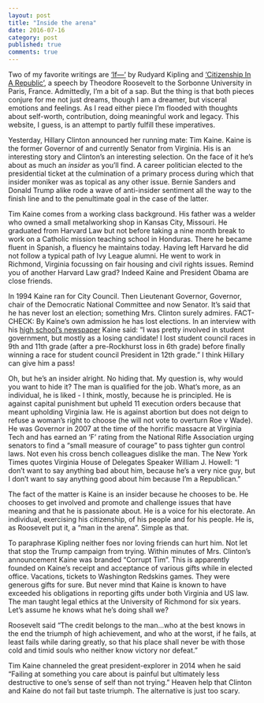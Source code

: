 ```yaml
---
layout: post
title: "Inside the arena"
date: 2016-07-16
category: post
published: true
comments: true
---
```

Two of my favorite writings are [‘If—‘](http://www.kiplingsociety.co.uk/poems_if.htm) by Rudyard Kipling and [‘Citizenship In A Republic’](http://www.theodore-roosevelt.com/trsorbonnespeech.html), a speech by Theodore Roosevelt to the Sorbonne University in Paris, France. Admittedly, I’m a bit of a sap. But the thing is that both pieces conjure for me not just dreams, though I am a dreamer, but visceral emotions and feelings. As I read either piece I’m flooded with thoughts about self-worth, contribution, doing meaningful work and legacy. This website, I guess, is an attempt to partly fulfill these imperatives.

Yesterday, Hillary Clinton announced her running mate: Tim Kaine. Kaine is the former Governor of and currently Senator from Virginia. His is an interesting story and Clinton’s an interesting selection. On the face of it he’s about as much an *insider* as you’ll find. A career politician elected to the presidential ticket at the culmination of a primary process during which that insider moniker was as topical as any other issue. Bernie Sanders and Donald Trump alike rode a wave of anti-insider sentiment all the way to the finish line and to the penultimate goal in the case of the latter.

Tim Kaine comes from a working class background. His father was a welder who owned a small metalworking shop in Kansas City, Missouri. He graduated from Harvard Law but not before taking a nine month break to work on a Catholic mission teaching school in Honduras. There he became fluent in Spanish, a fluency he maintains today. Having left Harvard he did not follow a typical path of Ivy League alumni. He went to work in Richmond, Virginia focussing on fair housing and civil rights issues. Remind you of another Harvard Law grad? Indeed Kaine and President Obama are close friends.

In 1994 Kaine ran for City Council. Then Lieutenant Governor, Governor, chair of the Democratic National Committee and now Senator. It’s said that he has never lost an election; something Mrs. Clinton surely admires. FACT-CHECK: By Kaine’s own admission he has lost elections. In an interview with his [high school’s newspaper](https://pnonline.org/2014/12/10/exclusive-qa-us-senator-tim-kaine/) Kaine said: “I was pretty involved in student government, but mostly as a losing candidate! I lost student council races in 9th and 11th grade (after a pre-Rockhurst loss in 6th grade) before finally winning a race for student council President in 12th grade.” I think Hillary can give him a pass!

Oh, but he’s an insider alright. No hiding that. My question is, why would you want to hide it? The man is qualified for the job. What’s more, as an individual, he is liked - I think, mostly, because he is principled. He is against capital punishment but upheld 11 execution orders because that meant upholding Virginia law. He is against abortion but does not deign to refuse a woman’s right to choose (he will not vote to overturn Roe v Wade). He was Governor in 2007 at the time of the horrific massacre at Virginia Tech and has earned an ‘F’ rating from the National Rifle Association urging senators to find a “small measure of courage” to pass tighter gun control laws. Not even his cross bench colleagues dislike the man. The New York Times quotes Virginia House of Delegates Speaker William J. Howell: “I don’t want to say anything bad about him, because he’s a very nice guy, but I don’t want to say anything good about him because I’m a Republican.”

The fact of the matter is Kaine is an insider because he chooses to be. He chooses to get involved and promote and challenge issues that have meaning and that he is passionate about. He is a voice for his electorate. An individual, exercising his citizenship, of his people and for his people. He is, as Roosevelt put it, a “man in the arena”. Simple as that.

To paraphrase Kipling neither foes nor loving friends can hurt him. Not let that stop the Trump campaign from trying. Within minutes of Mrs. Clinton’s announcement Kaine was branded “Corrupt Tim”. This is apparently founded on Kaine’s receipt and acceptance of various gifts while in elected office. Vacations, tickets to Washington Redskins games. They were generous gifts for sure. But never mind that Kaine is known to have exceeded his obligations in reporting gifts under both Virginia and US law. The man taught legal ethics at the University of Richmond for six years. Let’s assume he knows what he’s doing shall we?

Roosevelt said “The credit belongs to the man…who at the best knows in the end the triumph of high achievement, and who at the worst, if he fails, at least fails while daring greatly, so that his place shall never be with those cold and timid souls who neither know victory nor defeat.”

Tim Kaine channeled the great president-explorer in 2014 when he said “Failing at something you care about is painful but ultimately less destructive to one’s sense of self than not trying.” Heaven help that Clinton and Kaine do not fail but taste triumph. The alternative is just too scary.

